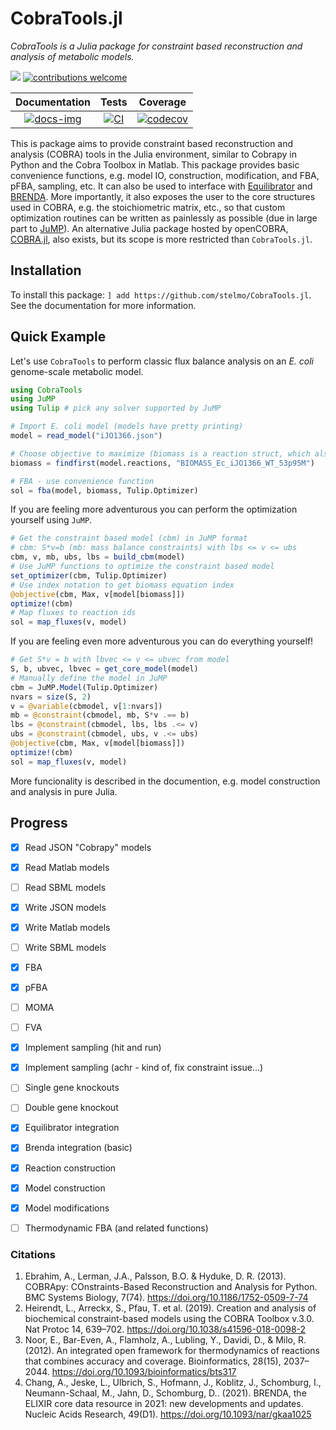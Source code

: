 # CobraTools.jl
*CobraTools is a Julia package for constraint based reconstruction and analysis of metabolic models.*

[docs-img]:https://img.shields.io/badge/docs-latest-blue.svg
[docs-url]: https://stelmo.github.io/CobraTools.jl/dev
 
[ci-img]: https://github.com/stelmo/CobraTools.jl/actions/workflows/ci.yml/badge.svg?branch=master&event=push
[ci-url]: https://github.com/stelmo/CobraTools.jl/actions/workflows/ci.yml

[cov-img]: https://codecov.io/gh/stelmo/CobraTools.jl/branch/master/graph/badge.svg?token=3AE3ZDCJJG
[cov-url]: https://codecov.io/gh/stelmo/CobraTools.jl

[contrib]: https://img.shields.io/badge/contributions-welcome-brightgreen.svg?style=flat

[license-img]: http://img.shields.io/badge/license-MIT-brightgreen.svg?style=flat
[license-url]: LICENSE.md

[![][license-img]][license-url] [![contributions welcome][contrib]](https://github.com/stelmo/CobraTools.jl/issues)

| **Documentation** | **Tests** | **Coverage** |
|:--------------:|:-------:|:---------:|
| [![docs-img]][docs-url] | [![CI][ci-img]][ci-url] | [![codecov][cov-img]][cov-url] |

This is package aims to provide constraint based reconstruction and analysis (COBRA) tools in the Julia environment, similar to Cobrapy in Python and the Cobra Toolbox in Matlab.
This package provides basic convenience functions, e.g. model IO, construction, modification, and FBA, pFBA, sampling, etc. It can also be used to interface with [Equilibrator](http://equilibrator.weizmann.ac.il/) and [BRENDA](https://www.brenda-enzymes.org/).
More importantly, it also exposes the user to the core structures used in COBRA, e.g. the stoichiometric matrix, etc., so that custom optimization routines can be written as painlessly as possible (due in large part to [JuMP](https://jump.dev/)). An alternative Julia package hosted by openCOBRA, [COBRA.jl](https://github.com/opencobra/COBRA.jl), also exists, but its scope is more restricted than `CobraTools.jl`.


## Installation

To install this package: `] add https://github.com/stelmo/CobraTools.jl`. See the documentation for more information.

## Quick Example
Let's use `CobraTools` to perform classic flux balance analysis on an *E. coli* genome-scale metabolic model.
```julia
using CobraTools
using JuMP
using Tulip # pick any solver supported by JuMP

# Import E. coli model (models have pretty printing)
model = read_model("iJO1366.json") 

# Choose objective to maximize (biomass is a reaction struct, which also has pretty printing)
biomass = findfirst(model.reactions, "BIOMASS_Ec_iJO1366_WT_53p95M")

# FBA - use convenience function
sol = fba(model, biomass, Tulip.Optimizer)
```

If you are feeling more adventurous you can perform the optimization yourself using `JuMP`.
```julia
# Get the constraint based model (cbm) in JuMP format 
# cbm: S*v=b (mb: mass balance constraints) with lbs <= v <= ubs
cbm, v, mb, ubs, lbs = build_cbm(model)
# Use JuMP functions to optimize the constraint based model
set_optimizer(cbm, Tulip.Optimizer)
# Use index notation to get biomass equation index
@objective(cbm, Max, v[model[biomass]])
optimize!(cbm)    
# Map fluxes to reaction ids
sol = map_fluxes(v, model) 
```

If you are feeling even more adventurous you can do everything yourself!
```julia
# Get S*v = b with lbvec <= v <= ubvec from model
S, b, ubvec, lbvec = get_core_model(model) 
# Manually define the model in JuMP
cbm = JuMP.Model(Tulip.Optimizer)
nvars = size(S, 2)
v = @variable(cbmodel, v[1:nvars]) 
mb = @constraint(cbmodel, mb, S*v .== b) 
lbs = @constraint(cbmodel, lbs, lbs .<= v) 
ubs = @constraint(cbmodel, ubs, v .<= ubs) 
@objective(cbm, Max, v[model[biomass]])
optimize!(cbm)
sol = map_fluxes(v, model)
```
More funcionality is described in the documention, e.g. model construction and analysis in pure Julia.

## Progress

- [x] Read JSON "Cobrapy" models
- [x] Read Matlab models
- [ ] Read SBML models
- [x] Write JSON models
- [x] Write Matlab models
- [ ] Write SBML models
- [x] FBA
- [X] pFBA
- [ ] MOMA
- [ ] FVA
- [x] Implement sampling (hit and run)
- [x] Implement sampling (achr - kind of, fix constraint issue...)
- [ ] Single gene knockouts
- [ ] Double gene knockout
- [x] Equilibrator integration
- [x] Brenda integration (basic)
- [x] Reaction construction
- [x] Model construction
- [x] Model modifications
- [ ] Thermodynamic FBA (and related functions)



### Citations
1) Ebrahim, A., Lerman, J.A., Palsson, B.O. & Hyduke, D. R. (2013). COBRApy: COnstraints-Based Reconstruction and Analysis for Python. BMC Systems Biology, 7(74). https://doi.org/10.1186/1752-0509-7-74
2) Heirendt, L., Arreckx, S., Pfau, T. et al. (2019). Creation and analysis of biochemical constraint-based models using the COBRA Toolbox v.3.0. Nat Protoc 14, 639–702. https://doi.org/10.1038/s41596-018-0098-2
3) Noor, E., Bar-Even, A., Flamholz, A., Lubling, Y., Davidi, D., & Milo, R. (2012). An integrated open framework for thermodynamics of reactions that combines accuracy and coverage. Bioinformatics, 28(15), 2037–2044. https://doi.org/10.1093/bioinformatics/bts317
4) Chang, A., Jeske, L., Ulbrich, S., Hofmann, J., Koblitz, J., Schomburg, I., Neumann-Schaal, M., Jahn, D., Schomburg, D.. (2021). BRENDA, the ELIXIR core data resource in 2021: new developments and updates. Nucleic Acids Research, 49(D1). https://doi.org/10.1093/nar/gkaa1025
